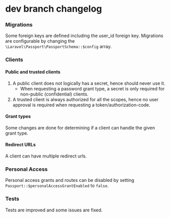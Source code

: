 # dev branch changelog

### Migrations
Some foreign keys are defined including the user_id foreign key.
Migrations are configurable by changing the `\Laravel\Passport\PassportSchema::$config` array.

### Clients

#### Public and trusted clients
1. A public client does not logically has a secret, hence should never use it.
    - When requesting a password grant type, a secret is only required for non-public (confidential) clients.
2. A trusted client is always authorized for all the scopes, hence no user approval is required when requesting a token/authorization-code.

#### Grant types
Some changes are done for determining if a client can handle the given grant type.

#### Redirect URLs
A client can have multiple redirect urls.

### Personal Access
Personal access grants and routes can be disabled by setting `Passport::$personalAccessGrantEnabled` to `false`.

### Tests
Tests are improved and some issues are fixed.
